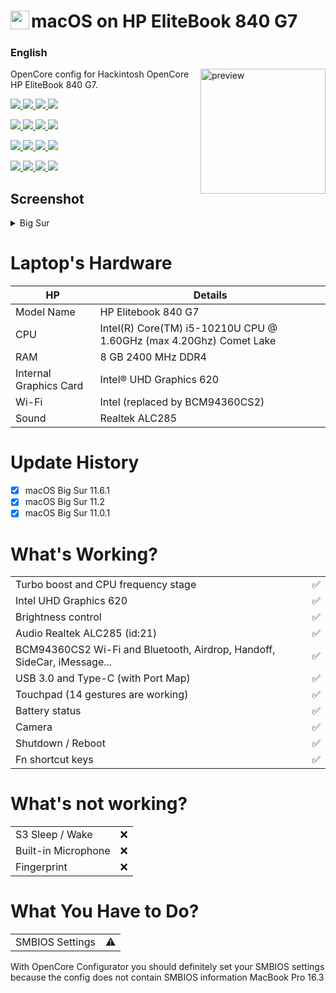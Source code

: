 <!-- omit in toc -->
# <img align="left" src="https://github.com/yusfklncc/HP-EliteBook-840-G7-Hackintosh/blob/main/Apple.png" width="30px" alt="preview">macOS on HP EliteBook 840 G7

<h3> 
    English
</h3>

<img align="right" src="https://i.loli.net/2021/02/17/KqIEFsp6SjneLTY.png" width="200px" alt="preview">

OpenCore config for Hackintosh OpenCore HP EliteBook 840 G7.

<p align="left">
<a href="https://www.apple.com/macos/big-sur/">
  <img src="https://img.shields.io/badge/macOS-Big_Sur_v11.6.1-red.svg"/> </a>
<a href="https://github.com/acidanthera/OpenCorePkg">
  <img src="https://img.shields.io/badge/OpenCore-0.7.5-12AED6"/> </a>
<a href="https://github.com/yusfklncc/HP-EliteBook-840-G7-Hackintosh/issues"> 
  <img src="https://img.shields.io/github/issues/yusfklncc/HP-EliteBook-840-G7-Hackintosh"/> </a>
<a href="https://damnthattelevision.com/Contact">
   <img src="https://img.shields.io/badge/%40-Contact-FFF27D"> </a>
</p>

<p align="left">
<a href="https://www.apple.com/macos/big-sur/">
  <img src="https://img.shields.io/badge/macOS-Big_Sur_v11.6.1-red.svg"/> </a>
<a href="https://github.com/acidanthera/OpenCorePkg">
  <img src="https://img.shields.io/badge/OpenCore-0.7.5-12AED6"/> </a>
<a href="https://github.com/yusfklncc/HP-EliteBook-840-G7-Hackintosh/issues"> 
  <img src="https://img.shields.io/github/issues/yusfklncc/HP-EliteBook-840-G7-Hackintosh"/> </a>
<a href="https://damnthattelevision.com/Contact">
   <img src="https://img.shields.io/badge/%40-Contact-FFF27D"> </a>
</p>

<p align="left">
<a href="https://www.apple.com/macos/big-sur/">
  <img src="https://img.shields.io/badge/macOS-Big_Sur_v11.6.1-red.svg"/> </a>
<a href="https://github.com/acidanthera/OpenCorePkg">
  <img src="https://img.shields.io/badge/OpenCore-0.7.5-12AED6"/> </a>
<a href="https://github.com/yusfklncc/HP-EliteBook-840-G7-Hackintosh/issues"> 
  <img src="https://img.shields.io/github/issues/yusfklncc/HP-EliteBook-840-G7-Hackintosh"/> </a>
<a href="https://damnthattelevision.com/Contact">
   <img src="https://img.shields.io/badge/%40-Contact-FFF27D"> </a>
</p>

<p align="left">
<a href="https://www.apple.com/macos/big-sur/">
  <img src="https://img.shields.io/badge/macOS-Big_Sur_v11.6.1-red.svg"/> </a>
<a href="https://github.com/acidanthera/OpenCorePkg">
  <img src="https://img.shields.io/badge/OpenCore-0.7.5-12AED6"/> </a>
<a href="https://github.com/yusfklncc/HP-EliteBook-840-G7-Hackintosh/issues"> 
  <img src="https://img.shields.io/github/issues/yusfklncc/HP-EliteBook-840-G7-Hackintosh"/> </a>
<a href="https://damnthattelevision.com/Contact">
   <img src="https://img.shields.io/badge/%40-Contact-FFF27D"> </a>
</p>

## Screenshot
<details>
<summary>Big Sur</summary>

![](https://i.loli.net/2021/02/17/5AmDMFQ4qE9TtrV.png)

</details>

<!-- omit in toc -->
# Laptop's Hardware

| **HP** | Details                                                  |
| ------------------- | ------------------------------------------- |
| Model Name      | HP Elitebook 840 G7      |
| CPU              | Intel(R) Core(TM) i5-10210U CPU @ 1.60GHz (max 4.20Ghz) Comet Lake             |
| RAM           | 8 GB 2400 MHz DDR4    |
| Internal Graphics Card | Intel® UHD Graphics 620                     |
| Wi-Fi             | Intel (replaced by BCM94360CS2) |
| Sound       | Realtek ALC285                       |

# Update History
- [x] macOS Big Sur 11.6.1
- [x] macOS Big Sur 11.2
- [x] macOS Big Sur 11.0.1

# What's Working?
|                                 |                                    |
| -----------------------------------  | -------- |
|  Turbo boost and CPU frequency stage |  ✅  |
|  Intel UHD Graphics 620              |  ✅  |
|  Brightness control                  |  ✅  |
|  Audio Realtek ALC285 (id:21)        |  ✅  |
|  BCM94360CS2 Wi-Fi and Bluetooth, Airdrop, Handoff, SideCar, iMessage...         |  ✅  |
|  USB 3.0 and Type-C (with Port Map)        |  ✅  |
|  Touchpad (14 gestures are working)   |  ✅  |
|  Battery status   |  ✅  |
|  Camera   |  ✅  |
|  Shutdown / Reboot   |  ✅  |
|  Fn shortcut keys   |  ✅  | 

# What's not working?
|                                 |                                    |
| -----------------------------------  | -------- |
|  S3 Sleep / Wake    | ❌  |
|  Built-in Microphone| ❌  |
|  Fingerprint        | ❌  |

# What You Have to Do?
|                                 |                                    |
| -----------------------------------  | -------- |
|  SMBIOS Settings  | ⚠️ |
 
With OpenCore Configurator you should definitely set your SMBIOS settings because the config does not contain SMBIOS information MacBook Pro 16.3
